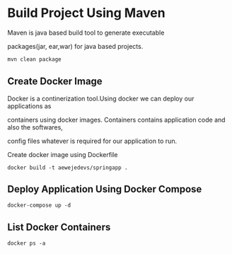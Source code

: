 # Build Project Using Maven

Maven is java based build tool to generate executable 

packages(jar, ear,war) for java based projects.

```bash
mvn clean package
```

## Create Docker Image
Docker is a continerization tool.Using docker we can deploy our applications as 

containers using docker images. Containers contains application code and also the softwares,

config files whatever is required for our application to run.

Create docker image using Dockerfile


```docker
docker build -t aewejedevs/springapp .
```

## Deploy Application Using Docker Compose 

```docker-compose 
docker-compose up -d 
```

## List Docker Containers
```docker
docker ps -a
```

